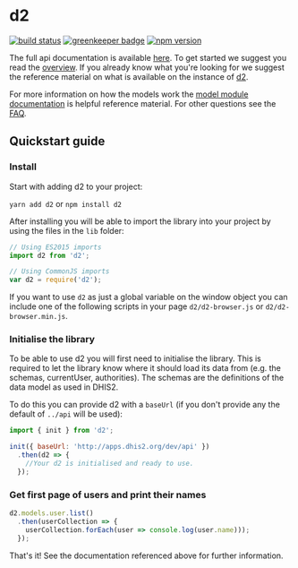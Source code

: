 # d2

[![build status](https://travis-ci.com/dhis2/d2.svg?branch=master)](https://travis-ci.com/dhis2/d2)
[![greenkeeper badge](https://badges.greenkeeper.io/dhis2/d2.svg)](https://greenkeeper.io/)
[![npm version](https://badge.fury.io/js/d2.svg)](https://badge.fury.io/js/d2)

The full api documentation is available [here](https://d2-ci.github.io/d2/). To get started we suggest you read the [overview](https://d2-ci.github.io/d2/tutorial-overview.html). If you already know what you're looking for we suggest the reference material on what is available on the instance of [d2](https://d2-ci.github.io/d2/module-d2.init-d2.html).

For more information on how the models work the [model module documentation](https://d2-ci.github.io/d2/module-model.html) is helpful reference material. For other questions see the [FAQ](https://d2-ci.github.io/d2/tutorial-FAQ.html).


## Quickstart guide

### Install

Start with adding d2 to your project:

`yarn add d2` or `npm install d2`

After installing you will be able to import the library into your project by using the files in the `lib` folder:

```js
// Using ES2015 imports
import d2 from 'd2';

// Using CommonJS imports
var d2 = require('d2');
```

If you want to use `d2` as just a global variable on the window object you can include one of the following scripts in your page `d2/d2-browser.js` or `d2/d2-browser.min.js`.

### Initialise the library
To be able to use d2 you will first need to initialise the library. This is required to let the library know where it should load its data from (e.g. the schemas, currentUser, authorities). The schemas are the definitions of the data model as used in DHIS2.

To do this you can provide d2 with a `baseUrl` (if you don't provide any the default of `../api` will be used):

```js
import { init } from 'd2';

init({ baseUrl: 'http://apps.dhis2.org/dev/api' })
  .then(d2 => {
    //Your d2 is initialised and ready to use.
  });
```

### Get first page of users and print their names

```js
d2.models.user.list()
  .then(userCollection => {
    userCollection.forEach(user => console.log(user.name)));
  });
```

That's it! See the documentation referenced above for further information.
